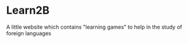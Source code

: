 # Learn2B
A little website which contains "learning games" to help in the study of foreign languages
